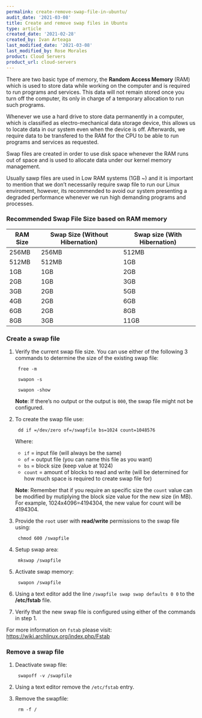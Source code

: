 ```yaml
---
permalink: create-remove-swap-file-in-ubuntu/
audit_date: '2021-03-08'
title: Create and remove swap files in Ubuntu
type: article
created_date: '2021-02-28'
created_by: Ivan Arteaga
last_modified_date: '2021-03-08'
last_modified_by: Rose Morales
product: Cloud Servers
product_url: cloud-servers
---
```


There are two basic type of memory, the **Random Access Memory** (RAM) which is used
to store data while working on the computer and is required to run programs and
services. This data will not remain stored once you turn off the computer, its
only in charge of a temporary allocation to run such programs.

Whenever we use a hard drive to store data permanently in a computer, which is
classified as electro-mechanical data storage device, this allows us to locate
data in our system even when the device is off. Afterwards, we require data to be
transfered to the RAM for the CPU to be able to run programs and services as
requested.

Swap files are created in order to use disk space whenever the RAM runs out of
 space and is used to allocate data under our kernel memory management.

Usually sawp files are used in Low RAM systems (1GB ~) and it is important to
mention that we don’t necessarily require swap file to run our Linux enviroment,
however, its recommended to avoid our system presenting a degraded performance
whenever we run high demanding programs and processes.

### Recommended Swap File Size based on RAM memory

|RAM Size | Swap Size (Without Hibernation) | Swap size (With Hibernation) |
|---------|---------------------------------|------------------------------|
| 256MB | 256MB | 512MB |
| 512MB | 512MB | 1GB |
| 1GB | 1GB | 2GB |
| 2GB | 1GB | 3GB |
| 3GB | 2GB | 5GB |
| 4GB | 2GB | 6GB |
| 6GB | 2GB | 8GB |
| 8GB | 3GB | 11GB |

### Create a swap file

1. Verify the current swap file size. You can use either of the following 3
   commands to determine the size of the existing swap file:

        free -m

        swapon -s

        swapon -show

    **Note**: If there’s no output or the output is `000`, the swap file might
    not be
    configured.

2. To create the swap file use:

        dd if =/dev/zero of=/swapfile bs=1024 count=1048576

    Where:

    - `if` = input file (will always be the same)
    - `of` = output file (you can name this file as you want)
    - `bs` = block size (keep value at 1024)
    - `count` = amount of blocks to read and write (will be determined for how
      much space is required to create swap file for)

    **Note**: Remember that if you require an specific size the `count` value
   can be modified by mutiplying the block size value for the new size (in MB).
   For example, 1024x4096=4194304, the new value for count will be 4194304.

3. Provide the `root` user with **read/write** permissions to the swap file
   using:

        chmod 600 /swapfile

4. Setup swap area:

        mkswap /swapfile

5. Activate swap memory:

        swapon /swapfile 

6. Using a text editor add the line `/swapfile swap swap defaults 0 0` to the
   **/etc/fstab** file.

7. Verify that the new swap file is configured using either of the commands in
   step 1.

For more information on `fstab` please visit:
https://wiki.archlinux.org/index.php/Fstab

### Remove a swap file

1. Deactivate swap file:

        swapoff -v /swapfile

2. Using a text editor remove the `/etc/fstab` entry.

3. Remove the swapfile:

        rm -f /
